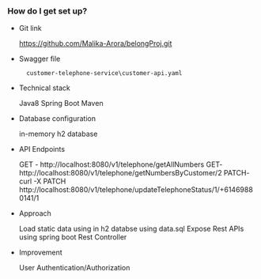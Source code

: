 ### How do I get set up? ###
* Git link 

	 https://github.com/Malika-Arora/belongProj.git


* Swagger file

        customer-telephone-service\customer-api.yaml


* Technical stack 

	 Java8
	 Spring Boot
	 Maven


* Database configuration 

	in-memory h2 database


* API Endpoints 

	GET - http://localhost:8080/v1/telephone/getAllNumbers
	GET- http://localhost:8080/v1/telephone/getNumbersByCustomer/2
	PATCH- curl -X PATCH http://localhost:8080/v1/telephone/updateTelephoneStatus/1/+61469880141/1

* Approach

	Load static data using in h2 databse using data.sql 
	Expose Rest APIs using spring boot Rest Controller


* Improvement

	User Authentication/Authorization
